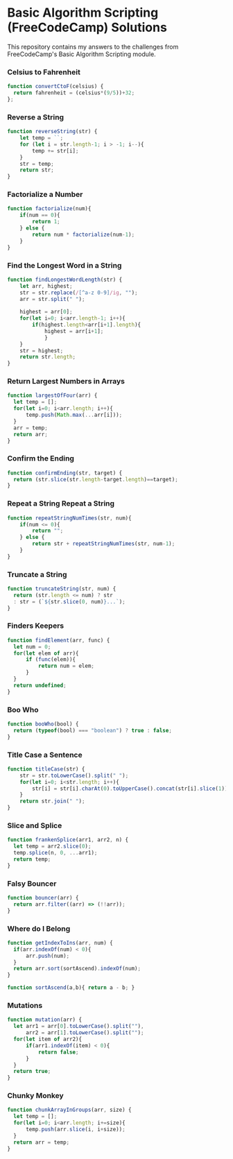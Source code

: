 # Basic Algorithm Scripting (FreeCodeCamp) Solutions
 This repository contains my answers to the challenges from FreeCodeCamp's Basic Algorithm Scripting module.

### Celsius to Fahrenheit
```javascript
function convertCtoF(celsius) {
  return fahrenheit = (celsius*(9/5))+32;
};
```

### Reverse a String
```javascript
function reverseString(str) {
    let temp = ``;
    for (let i = str.length-1; i > -1; i--){
    	temp += str[i];
    }
    str = temp;
    return str;
}
```

### Factorialize a Number
```javascript
function factorialize(num){
	if(num == 0){
		return 1;
	} else {
		return num * factorialize(num-1);
	}
}
```

### Find the Longest Word in a String
```javascript
function findLongestWordLength(str) {
	let arr, highest;
	str = str.replace(/[^a-z 0-9]/ig, "");
	arr = str.split(" ");
	
	highest = arr[0];
	for(let i=0; i<arr.length-1; i++){
		if(highest.length<arr[i+1].length){
        	highest = arr[i+1];
    		}
	}
	str = highest;
  	return str.length;
}
```

### Return Largest Numbers in Arrays
```javascript
function largestOfFour(arr) {
  let temp = [];
  for(let i=0; i<arr.length; i++){
      temp.push(Math.max(...arr[i]));
  }
  arr = temp;
  return arr;
}
```

### Confirm the Ending
```javascript
function confirmEnding(str, target) {
  return (str.slice(str.length-target.length)==target);
}
```

### Repeat a String Repeat a String
```javascript
function repeatStringNumTimes(str, num){
    if(num <= 0){
        return "";
    } else {
        return str + repeatStringNumTimes(str, num-1);
    }
}
```

### Truncate a String
```javascript
function truncateString(str, num) {
  return (str.length <= num) ? str
  : str = (`${str.slice(0, num)}...`);
}
```

### Finders Keepers
```javascript
function findElement(arr, func) {
  let num = 0;
  for(let elem of arr){
      if (func(elem)){
          return num = elem;
      }
  }
  return undefined;  
}
```

### Boo Who
```javascript
function booWho(bool) {
  return (typeof(bool) === "boolean") ? true : false;
}
```

### Title Case a Sentence
```javascript
function titleCase(str) {
    str = str.toLowerCase().split(" ");
    for(let i=0; i<str.length; i++){
        str[i] = str[i].charAt(0).toUpperCase().concat(str[i].slice(1));
    }
    return str.join(" ");
}
```

### Slice and Splice
```javascript
function frankenSplice(arr1, arr2, n) {
  let temp = arr2.slice(0);
  temp.splice(n, 0, ...arr1);
  return temp;
}
```

### Falsy Bouncer
```javascript
function bouncer(arr) {
  return arr.filter((arr) => (!!arr));
}
```

### Where do I Belong
```javascript
function getIndexToIns(arr, num) {
  if(arr.indexOf(num) < 0){
      arr.push(num);
  }
  return arr.sort(sortAscend).indexOf(num);
}

function sortAscend(a,b){ return a - b; }
```

### Mutations
```javascript
function mutation(arr) {
  let arr1 = arr[0].toLowerCase().split(""),
      arr2 = arr[1].toLowerCase().split("");
  for(let item of arr2){
      if(arr1.indexOf(item) < 0){
          return false;
      }
  }
  return true;
}
```

### Chunky Monkey
```javascript
function chunkArrayInGroups(arr, size) {
  let temp = [];
  for(let i=0; i<arr.length; i+=size){
      temp.push(arr.slice(i, i+size));
  }
  return arr = temp;
}
```
